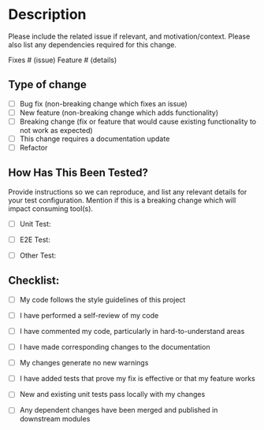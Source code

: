 # Description

Please include the related issue if relevant, and motivation/context. Please also list any dependencies required for this change.

Fixes # (issue)
Feature # (details)

## Type of change

- [ ] Bug fix (non-breaking change which fixes an issue)
- [ ] New feature (non-breaking change which adds functionality)
- [ ] Breaking change (fix or feature that would cause existing functionality to not work as expected)
- [ ] This change requires a documentation update
- [ ] Refactor

## How Has This Been Tested?

Provide instructions so we can reproduce, and list any relevant details for your test configuration. Mention if this is a breaking change which will impact consuming tool(s).

- [ ] Unit Test:
- [ ] E2E Test:
- [ ] Other Test:


## Checklist:

- [ ] My code follows the style guidelines of this project
- [ ] I have performed a self-review of my code
- [ ] I have commented my code, particularly in hard-to-understand areas
- [ ] I have made corresponding changes to the documentation
- [ ] My changes generate no new warnings
- [ ] I have added tests that prove my fix is effective or that my feature works
- [ ] New and existing unit tests pass locally with my changes
- [ ] Any dependent changes have been merged and published in downstream modules

